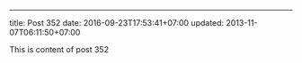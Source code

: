 ---
title: Post 352
date: 2016-09-23T17:53:41+07:00
updated: 2013-11-07T06:11:50+07:00

This is content of post 352